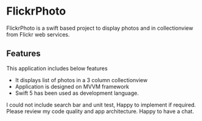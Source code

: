 # FlickrPhoto

FlickrPhoto is a swift based project to display photos and in collectionview from Flickr web services.

## Features

This application includes below features

- It displays list of photos in a 3 column collectionview
- Application is designed on MVVM framework
- Swift 5 has been used as development language.



I could not include search bar and unit test, Happy to implement if required.
Please review my code quality and app architecture. Happy to have a chat.

